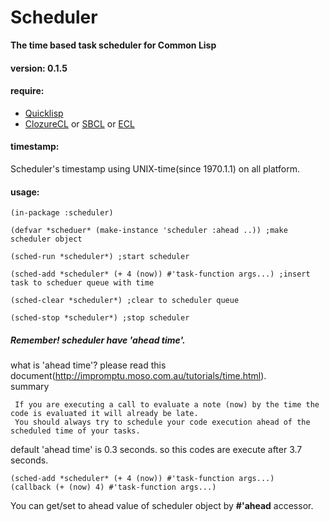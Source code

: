 # Scheduler
**The time based task scheduler for Common Lisp**

#### version: 0.1.5

#### require:
  - [Quicklisp](http://www.quicklisp.org)
  - [ClozureCL](http://www.clozure.com/clozurecl.html) or [SBCL](http://www.sbcl.org) or [ECL](http://ecls.sourceforge.net)

#### timestamp:

   Scheduler's timestamp using UNIX-time(since 1970.1.1) on all platform.

#### usage:

	(in-package :scheduler)
	
	(defvar *scheduer* (make-instance 'scheduler :ahead ..)) ;make scheduler object
	
	(sched-run *scheduler*) ;start scheduler
	
	(sched-add *scheduler* (+ 4 (now)) #'task-function args...) ;insert task to scheduer queue with time
	
	(sched-clear *scheduler*) ;clear to scheduler queue
	
	(sched-stop *scheduler*) ;stop scheduler

##### Remember! scheduler have 'ahead time'.
what is 'ahead time'? please read this document(<http://impromptu.moso.com.au/tutorials/time.html>).  
summary

	 If you are executing a call to evaluate a note (now) by the time the code is evaluated it will already be late.
	 You should always try to schedule your code execution ahead of the scheduled time of your tasks.

default 'ahead time' is 0.3 seconds. so this codes are execute after 3.7 seconds.

	(sched-add *scheduler* (+ 4 (now)) #'task-function args...)
	(callback (+ (now) 4) #'task-function args...)

You can get/set to ahead value of scheduler object by **#'ahead** accessor. 


